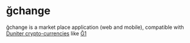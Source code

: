 # ğchange

ğchange is a market place application (web and mobile), compatible with [Duniter crypto-currencies](http://www.duniter.org) like [Ğ1](https://g1.duniter.fr)


